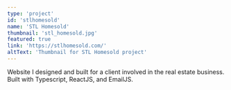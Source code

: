```yaml
---
type: 'project'
id: 'stlhomesold'
name: 'STL Homesold'
thumbnail: 'stl_homesold.jpg'
featured: true
link: 'https://stlhomesold.com/'
altText: 'Thumbnail for STL Homesold project'
---
```


Website I designed and built for a client involved in the real estate business. Built with Typescript, ReactJS, and EmailJS.
